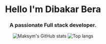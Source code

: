 <h1 align="center">Hello I'm Dibakar Bera</h1>
<h3 align="center">A passionate Full stack developer.</h3>       
<div align="center">
<img alt="Maksym's GitHub stats" src="https://github-readme-stats.vercel.app/api?username=dibakarbera01&show_icons=true&theme=transparent"/>
<img alt="Top langs" src="https://github-readme-stats.vercel.app/api/top-langs/?username=dibakarbera01&layout=compact&&langs_count=8"/>
</div>
<!-- <p><img align="center" src="https://github-readme-streak-stats.herokuapp.com/?user=dibakarbera01&" alt="dibakarbera01"/></p> -->
